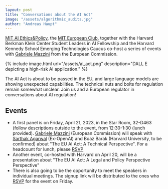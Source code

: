 ```yaml
---
layout: post
title: "Conversations about the AI Act"
image: "/assets/algorithmic_audits.jpg"
author: "Andreas Haupt"
---
```

[MIT AI Ethics&Policy](https://mitaiethics.github.io/), the [MIT European Club](https://euroclub.mit.edu/), together with the Harvard Berkman Klein Center Student Leaders in AI Fellowship and the Harvard Kennedy School Emerging Technologies Caucus co-host a series of events with [Gabriele Mazzini](https://op.europa.eu/en/web/who-is-who/person/-/person/EP_DPPE025699) from the European Commission.

{% include image.html url="/assets/ai_act.png" description="DALL E depicting a high-risk AI application." %}

The AI Act is about to be passed in the EU, and large language models are showing unexpected capabilities. The technical nuts and bolts for regulation remain somewhat unclear. Join us and a European regulator in conversations about AI regulation!

## Events

 - A first panel is on Friday, April 21, 2023, in the Star Room, 32-D463 (follow descriptions outside to the event, from 12:30-1:30 (lunch provided). 
[Gabriele Mazzini](https://op.europa.eu/en/web/who-is-who/person/-/person/EP_DPPE025699) (European Commission) will speak with [Sarthak Agarwal](https://www.linkedin.com/in/sarthaksagrawal/) (Ex-OpenAI) and Boaz Barak (Harvard University, to be confirmed) about "The EU AI Act: A Technical Perspective". For a headcount for lunch, please [RSVP](https://forms.gle/ZZTe4ZXUeDsCEBUu5)
 - Another event, co-hosted with Harvard on April 20, will be a presentation about "The EU AI Act: A Legal and Policy Perspective Perspective"
 - There is also going to be the opportunity to meet the speakers in individual meetings. The signup link will be distributed to the ones who [RSVP](https://forms.gle/ZZTe4ZXUeDsCEBUu5) for the event on Friday.
